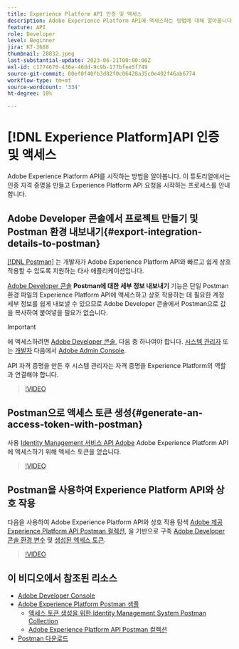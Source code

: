 ```yaml
---
title: Experience Platform API 인증 및 액세스
description: Adobe Experience Platform API에 액세스하는 방법에 대해 알아봅니다.
feature: API
role: Developer
level: Beginner
jira: KT-3688
thumbnail: 28832.jpeg
last-substantial-update: 2023-06-21T00:00:00Z
exl-id: c1774670-436e-46dd-9c9b-177bfee5f749
source-git-commit: 00ef0f40fb3d82f0c06428a35c0e402f46ab6774
workflow-type: tm+mt
source-wordcount: '334'
ht-degree: 18%

---
```


# [!DNL Experience Platform]API 인증 및 액세스

Adobe Experience Platform API를 시작하는 방법을 알아봅니다. 이 튜토리얼에서는 인증 자격 증명을 만들고 Experience Platform API 요청을 시작하는 프로세스를 안내합니다.

## Adobe Developer 콘솔에서 프로젝트 만들기 및 Postman 환경 내보내기{#export-integration-details-to-postman}

[[!DNL Postman]](https://www.postman.com/) 는 개발자가 Adobe Experience Platform API와 빠르고 쉽게 상호 작용할 수 있도록 지원하는 타사 애플리케이션입니다.

[Adobe Developer 콘솔](https://developer.adobe.com/console/home) **Postman에 대한 세부 정보 내보내기** 기능은 단일 Postman 환경 파일의 Experience Platform API에 액세스하고 상호 작용하는 데 필요한 계정 세부 정보를 쉽게 내보낼 수 있으므로 Adobe Developer 콘솔에서 Postman으로 값을 복사하여 붙여넣을 필요가 없습니다.

>[!IMPORTANT]
>
>에 액세스하려면 [Adobe Developer 콘솔](https://developer.adobe.com/console/home), 다음 중 하나여야 합니다. [시스템 관리자](https://helpx.adobe.com/enterprise/using/admin-roles.html) 또는 [개발자](https://helpx.adobe.com/enterprise/using/manage-developers.html#:~:text=Add%20developers%20to%20a%20single%20product%20profile&amp;text=In%20the%20Admin%20Console%2C%20navigate,in%20the%20upper%2Dright%20corner.) 다음에서 [Adobe Admin Console](https://adminconsole.adobe.com).
>
> API 자격 증명을 만든 후 시스템 관리자는 자격 증명을 Experience Platform의 역할과 연결해야 합니다.

>[!VIDEO](https://video.tv.adobe.com/v/28832/?learn=on)

## Postman으로 액세스 토큰 생성{#generate-an-access-token-with-postman}

사용 [Identity Management 서비스 API Adobe](https://github.com/adobe/experience-platform-postman-samples/tree/master/apis/ims) Adobe Experience Platform API에 액세스하기 위해 액세스 토큰을 얻습니다.

>[!VIDEO](https://video.tv.adobe.com/v/29698/?learn=on)


## Postman을 사용하여 Experience Platform API와 상호 작용

다음을 사용하여 Adobe Experience Platform API와 상호 작용 탐색 [Adobe 제공 Experience Platform API Postman 컬렉션](https://github.com/adobe/experience-platform-postman-samples/tree/master/apis/experience-platform), 을 기반으로 구축 [Adobe Developer 콘솔 환경 변수](#export-integration-details-to-postman) 및 [생성된 액세스 토큰](#generate-an-access-token-with-postman).

>[!VIDEO](https://video.tv.adobe.com/v/29704/?learn=on)


## 이 비디오에서 참조된 리소스

* [Adobe Developer Console](https://developer.adobe.com/console/home)
* [Adobe Experience Platform Postman 샘플](https://github.com/adobe/experience-platform-postman-samples)
   * [액세스 토큰 생성을 위한 Identity Management System Postman Collection](https://github.com/adobe/experience-platform-postman-samples/tree/master/apis/ims)
   * [Adobe Experience Platform API Postman 컬렉션](https://github.com/adobe/experience-platform-postman-samples/tree/master/apis/experience-platform)
* [Postman 다운로드](https://www.postman.com/)

